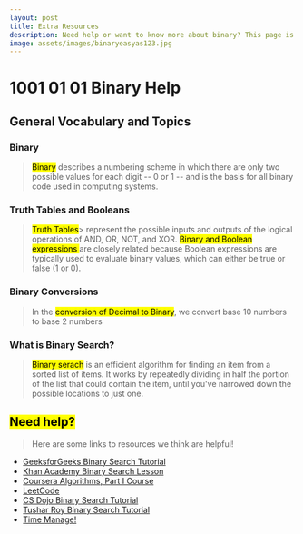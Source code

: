 ```yaml
---
layout: post
title: Extra Resources 
description: Need help or want to know more about binary? This page is for you!
image: assets/images/binaryeasyas123.jpg
---
```


# 1001 01 01 Binary Help

## General Vocabulary and Topics


### Binary
> <mark>Binary</mark> describes a numbering scheme in which there are only two possible values for each digit -- 0 or 1 -- and is the basis for all binary code used in computing systems. 

### Truth Tables and Booleans
> <mark>Truth Tables</mark>> represent the possible inputs and outputs of the logical operations of AND, OR, NOT, and XOR. <mark>Binary and Boolean expressions </mark> are closely related because Boolean expressions are typically used to evaluate binary values, which can either be true or false (1 or 0).

### Binary Conversions
> In the <mark>conversion of Decimal to Binary</mark>, we convert base 10 numbers to base 2 numbers

### What is Binary Search?
> <mark>Binary serach</mark> is an efficient algorithm for finding an item from a sorted list of items. It works by repeatedly dividing in half the portion of the list that could contain the item, until you've narrowed down the possible locations to just one.


## <mark>Need help?</mark>
> Here are some links to resources we think are helpful!

- [GeeksforGeeks Binary Search Tutorial](https://www.geeksforgeeks.org/binary-search/)
- [Khan Academy Binary Search Lesson](https://www.khanacademy.org/computing/computer-science/algorithms/binary-search/a/binary-search)
- [Coursera Algorithms, Part I Course](https://www.coursera.org/learn/algorithms-part1)
- [LeetCode](https://leetcode.com/problemset/all/?topicSlugs=binary-search)
- [CS Dojo Binary Search Tutorial](https://www.youtube.com/watch?v=P3YID7liBug)
- [Tushar Roy Binary Search Tutorial](https://www.youtube.com/watch?v=GU7DpgHINWQ)
- [Time Manage!](https://www.youtube.com/watch?v=iDbdXTMnOmE)